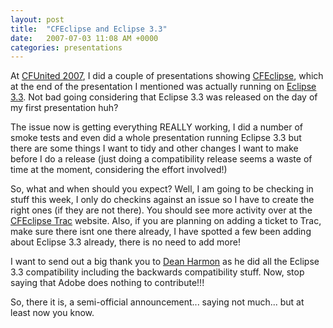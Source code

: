 ```yaml
---
layout: post
title:  "CFEclipse and Eclipse 3.3"
date:   2007-07-03 11:08 AM +0000
categories: presentations
---
```

At <a href="http://cfunited.com/">CFUnited 2007</a>, I did a couple of presentations showing <a href="http://www.cfeclipse.org/">CFEclipse</a>, which at the end of the presentation I mentioned was actually running on <a href="http://www.eclipse.org/europa/">Eclipse 3.3</a>. Not bad going considering that Eclipse 3.3 was released on the day of my first presentation huh?

The issue now is getting everything REALLY working, I did a number of smoke tests and even did a whole presentation running Eclipse 3.3 but there are some things I want to tidy and other changes I want to make before I do a release (just doing a compatibility release seems a waste of time at the moment, considering the effort involved!)

So, what and when should you expect? Well, I am going to be checking in stuff this week, I only do checkins against an issue so I have to create the right ones (if they are not there). You should see more activity over at the <a href="http://trac.cfeclipse.org/cfeclipse/timeline">CFEclipse Trac</a> website. Also, if you are planning on adding a ticket to Trac, make sure there isnt one there already, I have spotted a few been adding about Eclipse 3.3 already, there is no need to add more!

I want to send out a big thank you to <a href="http://www.cfreport.org/">Dean Harmon</a> as he did all the Eclipse 3.3 compatibility including the backwards compatibility stuff. Now, stop saying that Adobe does nothing to contribute!!!

So, there it is, a semi-official announcement... saying not much... but at least now you know.